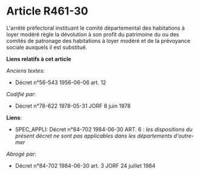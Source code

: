 # Article R461-30

L'arrêté préfectoral instituant le comité départemental des habitations à loyer modéré règle la dévolution à son profit du
patrimoine du ou des comités de patronage des habitations à loyer modéré et de la prévoyance sociale auxquels il est
substitué.

**Liens relatifs à cet article**

_Anciens textes_:

  - Décret n°56-543 1956-06-06 art. 12

_Codifié par_:

  - Décret n°78-622 1978-05-31 JORF 8 juin 1978

**Liens**:

  - SPEC_APPLI: Décret n°84-702 1984-06-30 ART. 6 : *les dispositions du présent décret ne sont pas applicables dans les départements d'outre-mer*

_Abrogé par_:

  - Décret n°84-702 1984-06-30 art. 3 JORF 24 juillet 1984
